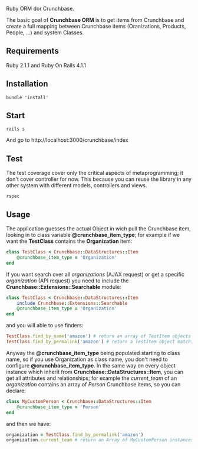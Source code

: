 Ruby ORM dor Crunchbase.

The basic goal of **Crunchbase ORM** is to get items from Crunchbase and create a full mapping between Crunchbase items 
(Oranizations, Products, People, ...) and system Classes.

## Requirements
Ruby 2.1.1 and Ruby On Rails 4.1.1

## Installation

```console
bundle 'install'
```

## Start
```console
rails s
```
And go to http://localhost:3000/crunchbase/index


## Test
The test coverage cover only the critical aspects of metaprogramming; it don't cover controller for now.
This because you can reuse the library in any other system with different models, controllers and views.

```console
rspec
```

## Usage
The application guesses the actual Object in wich pull the Crunchbase item, looking in to class 
variable **@crunchbase_item_type**; for example if we want the **TestClass** contains the **Organization** item:


```ruby                                                                                     
class TestClass < Crunchbase::DataStructures::Item
    @crunchbase_item_type = 'Organization'
end
```
 
 If you want search over all *organizations* (AJAX request) or get a specific *organization* (API request) you
 need to include the **Crunchbase::Extensions::Searchable** module:

```ruby                                                                                     
class TestClass < Crunchbase::DataStructures::Item
    include Crunchbase::Extensions::Searchable
    @crunchbase_item_type = 'Organization'
end
```
 and you will able to use finders:

```ruby
TestClass.find_by_name('amazon') # return an array of TestItem objects
TestClass.find_by_permalink('amazon') # return a TestItem object matching 'amazon' prmalink
```


 Anyway the **@crunchbase_item_type** being populated starting to class name, so if you use Organization as 
 class name, you don't need to configure **@crunchbase_item_type**. 
 In the same way on every object instance which inherit from **Crunchbase::DataStructures::Item**, you can 
 get all attributes and relationships; for example the *current_team* of an *organization* contains an array 
 of *Person* Crunchbase items, so you can declare:
 
```ruby                                                                                     
class MyCustomPerson < Crunchbase::DataStructures::Item
    @crunchbase_item_type = 'Person'
end 
```
 and then we have:
 
```ruby                                                                                     
organization = TestClass.find_by_permalink('amazon')
organization.current_team # return an Array of MyCustomPerson instances
```



 


 
 

 
 
 
 
 
 
 
 
 